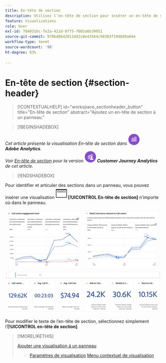 ```yaml
---
title: En-tête de section
description: Utilisez l’en-tête de section pour insérer un en-tête de section dans votre projet Analysis Workspace.
feature: Visualizations
role: User
exl-id: 784031bc-fe2a-421d-8f75-7003a6b39051
source-git-commit: 978bd8642011dd2c8e43564c90303f194689a64e
workflow-type: tm+mt
source-wordcount: '98'
ht-degree: 83%

---
```


# En-tête de section {#section-header}

<!-- markdownlint-disable MD034 -->

>[!CONTEXTUALHELP]
>id="workspace_sectionheader_button"
>title="En-tête de section"
>abstract="Ajoutez un en-tête de section à un panneau."

<!-- markdownlint-enable MD034 -->

>[!BEGINSHADEBOX]


_Cet article présente la visualisation En-tête de section dans_ ![AdobeAnalytics](/help/assets/icons/AdobeAnalytics.svg) _**Adobe Analytics**._<br/>_Voir [En-tête de section](https://experienceleague.adobe.com/fr/docs/analytics-platform/using/cja-workspace/visualizations/section-header) pour la_ version ![CustomerJourneyAnalytics](/help/assets/icons/CustomerJourneyAnalytics.svg) _**Customer Journey Analytics** de cet article._

>[!ENDSHADEBOX]


Pour identifier et articuler des sections dans un panneau, vous pouvez insérer une visualisation ![PageRule](/help/assets/icons/PageRule.svg) **[!UICONTROL En-tête de section]** n’importe où dans le panneau.

![En-tête de section](/help/analyze/analysis-workspace/visualizations/assets/section-header.png)

Pour modifier le texte de l’en-tête de section, sélectionnez simplement l’**[!UICONTROL en-tête de section]**.


>[!MORELIKETHIS]
>
>[Ajouter une visualisation à un panneau](/help/analyze/analysis-workspace/visualizations/freeform-analysis-visualizations.md#add-visualizations-to-a-panel)
>>[Paramètres de visualisation](/help/analyze/analysis-workspace/visualizations/freeform-analysis-visualizations.md#settings)
>>[Menu contextuel de visualisation](/help/analyze/analysis-workspace/visualizations/freeform-analysis-visualizations.md#context-menu)
>
